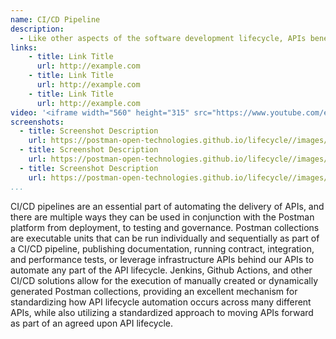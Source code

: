 ```yaml
---
name: CI/CD Pipeline
description: 
  - Like other aspects of the software development lifecycle, APIs benefit from well defined, repeatable CI/CD pipelines to deploy, test, automate, and orchestrate throughout the API lifecycle, publishing APIs to development, staging, production, and other stages, but then also ensuring other elements like publishing of documentation, and tests are baked into the process. 
links:
    - title: Link Title
      url: http://example.com
    - title: Link Title
      url: http://example.com
    - title: Link Title
      url: http://example.com            
video: '<iframe width="560" height="315" src="https://www.youtube.com/embed/7F3f4WOFs38" title="YouTube video player" frameborder="0" allow="accelerometer; autoplay; clipboard-write; encrypted-media; gyroscope; picture-in-picture" allowfullscreen></iframe>'
screenshots:
  - title: Screenshot Description
    url: https://postman-open-technologies.github.io/lifecycle//images/postman-screenshot.png          
  - title: Screenshot Description
    url: https://postman-open-technologies.github.io/lifecycle//images/postman-screenshot.png  
  - title: Screenshot Description
    url: https://postman-open-technologies.github.io/lifecycle//images/postman-screenshot.png   
...
```

CI/CD pipelines are an essential part of automating the delivery of APIs, and there are multiple ways they can be used in conjunction with the Postman platform from deployment, to testing and governance. Postman collections are executable units that can be run individually and sequentially as part of a CI/CD pipeline, publishing documentation, running contract, integration, and performance tests, or leverage infrastructure APIs behind our APIs to automate any part of the API lifecycle. Jenkins, Github Actions, and other CI/CD solutions allow for the execution of manually created or dynamically generated Postman collections, providing an excellent mechanism for standardizing how API lifecycle automation occurs across many different APIs, while also utilizing a standardized approach to moving APIs forward as part of an agreed upon API lifecycle.
